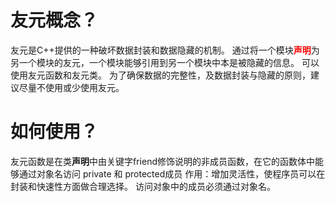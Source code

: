 # 友元概念？
友元是C++提供的一种破坏数据封装和数据隐藏的机制。
通过将一个模块<font color=red >**声明**</font>为另一个模块的友元，一个模块能够引用到另一个模块中本是被隐藏的信息。
可以使用友元函数和友元类。
为了确保数据的完整性，及数据封装与隐藏的原则，建议尽量不使用或少使用友元。
# 如何使用？
友元函数是在类**声明**中由关键字friend修饰说明的非成员函数，在它的函数体中能够通过对象名访问 private 和 protected成员
作用：增加灵活性，使程序员可以在封装和快速性方面做合理选择。
访问对象中的成员必须通过对象名。
